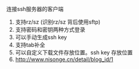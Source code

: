 连接ssh服务器的客户端
  1. 支持rz/sz (识别rz/sz 背后使用sftp)
  2. 支持密码和密钥两种方式登录
  3. 可以手动生成ssh key
  4. 支持tab补全
  5. 可以自定义下载文件存放位置。ssh key 存放位置
  6. http://www.nisonge.cn/detail/blog_id/1
